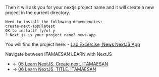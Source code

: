 Then it will ask you for your nextjs project name and it will create a new project in the current directory.

    Need to install the following dependencies:
    create-next-app@latest
    OK to install? [y/n] y
    ? Next.js is your project name? news-app

You will find the project here:
    - [Lab Excercise, News NextJS App](https://github.com/itamaesanorg/news-app)

Navigate between ITAMAESAN LEARN with NextJS
 - <- [05 Learn NextJS, Create next, ITAMAESAN](https://github.com/itamaesanorg/How-To-NextJS/blob/main/05%20Learn%20NextJS%2C%20Project%20specs%2C%20ITAMAESAN.md)
 - -> [06 Learn NextJS, TITLE, ITAMAESAN](https://github.com/itamaesanorg)
